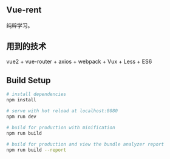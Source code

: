 ## Vue-rent
纯粹学习。

## 用到的技术
vue2 + vue-router + axios + webpack + Vux + Less + ES6


## Build Setup
``` bash
# install dependencies
npm install

# serve with hot reload at localhost:8080
npm run dev

# build for production with minification
npm run build

# build for production and view the bundle analyzer report
npm run build --report
```
